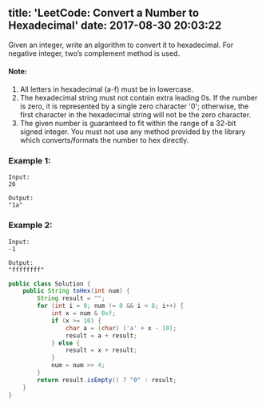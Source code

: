 title: 'LeetCode: Convert a Number to Hexadecimal'
date: 2017-08-30 20:03:22
---

Given an integer, write an algorithm to convert it to hexadecimal. For negative integer, two’s complement method is used.

#### Note:
1. All letters in hexadecimal (a-f) must be in lowercase.
2. The hexadecimal string must not contain extra leading 0s. If the number is zero, it is represented by a single zero character '0'; otherwise, the first character in the hexadecimal string will not be the zero character.
3. The given number is guaranteed to fit within the range of a 32-bit signed integer.
You must not use any method provided by the library which converts/formats the number to hex directly.
### Example 1:
```
Input:
26

Output:
"1a"
```
### Example 2:
```
Input:
-1

Output:
"ffffffff"
```

```java
public class Solution {
    public String toHex(int num) {
        String result = "";
        for (int i = 0; num != 0 && i < 8; i++) {
            int x = num & 0xf;
            if (x >= 10) {
                char a = (char) ('a' + x - 10);
                result = a + result;
            } else {
                result = x + result;
            }
            num = num >> 4;
        }
        return result.isEmpty() ? "0" : result;
    }
}
```
